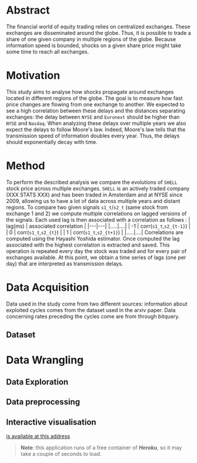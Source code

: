 # Abstract
The financial world of equity trading relies on centralized exchanges. These exchanges are disseminated around the globe. Thus, it is possible to trade a share of one given company in multiple regions of the globe. Because information speed is bounded, shocks on a given share price might take some time to reach all exchanges.

# Motivation

This study aims to analyse how shocks propagate around exchanges located in different regions of the globe. The goal is to measure how fast price changes are flowing from one exchange to another. We expected to see a high correlation between these delays and the distances separating exchanges: the delay between `NYSE` and `Euronext` should be higher than `NYSE` and `Nasdaq`. When analyzing these delays over multiple years we also expect the delays to follow Moore's law. Indeed, Moore's law tells that the transmission speed of information doubles every year. Thus, the delays should exponentially decay with time.

# Method
To perform the described analysis we compare the evolutions of `SHELL` stock price across multiple exchanges. `SHELL` is an actively traded company (XXX STATS XXX) and has been traded in Amsterdam and at NYSE since 2009, allowing us to have a lot of data across multiple years and distant regions. To compare two given signals `s1_t`/`s2_t` (same stock from exchange 1 and 2) we compute multiple correlations on lagged versions of the signals. Each used lag is then associated with a correlation as follows :
| lag(ms)  | associated correlation   |
|---|---|
|.....|....|
|  -1 |  corr(`s1_t`,`s2_{t-1}`) |
|  0 |  corr(`s1_t`,`s2_{t}`) |
|  1 |  corr(`s1_t`,`s2_{t+1}`) |
|.....|....|
Correlations are computed using the Hayashi Yoshida estimator. Once computed the lag associated with the highest correlation is extracted and saved. This operation is repeated every day the stock was traded and for every pair of exchanges available. 
At this point, we obtain a time series of lags (one per day) that are interpreted as transmission delays. 
# Data Acquisition

Data used in the study come from two different sources: information about exploited cycles comes from the dataset used in the arxiv paper. Data concerning rates preceding the cycles come are from through bitquery.

## Dataset 



# Data Wrangling 
## Data Exploration



## Data preprocessing


## Interactive visualisation 

[is available at this address](https://murmuring-garden-88123.herokuapp.com/)

> **Note**: this application runs of a free container of ***Heroku***, so it may take a couple of seconds to load.
